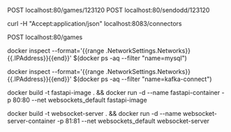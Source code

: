 
POST localhost:80/games/123120
POST localhost:80/sendodd/123120

curl -H "Accept:application/json" localhost:8083/connectors

POST localhost:80/games

docker inspect --format='{{range .NetworkSettings.Networks}}{{.IPAddress}}{{end}}' $(docker ps -aq --filter "name=mysql")

docker inspect --format='{{range .NetworkSettings.Networks}}{{.IPAddress}}{{end}}' $(docker ps -aq --filter "name=kafka-connect")

docker build -t fastapi-image . && docker run -d --name fastapi-container -p 80:80 --net websockets_default fastapi-image

docker build -t websocket-server . && docker run -d --name websocket-server-container -p 81:81 --net websockets_default websocket-server 